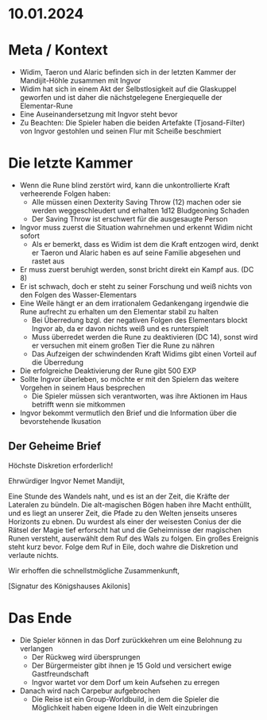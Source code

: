 # 10.01.2024

# Meta / Kontext

* Widim, Taeron und Alaric befinden sich in der letzten Kammer der Mandijit-Höhle zusammen mit Ingvor
* Widim hat sich in einem Akt der Selbstlosigkeit auf die Glaskuppel geworfen und ist daher die nächstgelegene Energiequelle der Elementar-Rune
* Eine Auseinandersetzung mit Ingvor steht bevor
* Zu Beachten: Die Spieler haben die beiden Artefakte (Tjosand-Filter) von Ingvor gestohlen und seinen Flur mit Scheiße beschmiert

# Die letzte Kammer

* Wenn die Rune blind zerstört wird, kann die unkontrollierte Kraft verheerende Folgen haben:
  * Alle müssen einen Dexterity Saving Throw (12) machen oder sie werden weggeschleudert und erhalten 1d12 Bludgeoning Schaden
  * Der Saving Throw ist erschwert für die ausgesaugte Person
* Ingvor muss zuerst die Situation wahrnehmen und erkennt Widim nicht sofort
  * Als er bemerkt, dass es Widim ist dem die Kraft entzogen wird, denkt er Taeron und Alaric haben es auf seine Familie abgesehen und rastet aus 
* Er muss zuerst beruhigt werden, sonst bricht direkt ein Kampf aus. (DC 8)
* Er ist schwach, doch er steht zu seiner Forschung und weiß nichts von den Folgen des Wasser-Elementars
* Eine Weile hängt er an dem irrationalem Gedankengang irgendwie die Rune aufrecht zu erhalten um den Elementar stabil zu halten
  * Bei Überredung bzgl. der negativen Folgen des Elementars blockt Ingvor ab, da er davon nichts weiß und es runterspielt
  * Muss überredet werden die Rune zu deaktivieren (DC 14), sonst wird er versuchen mit einem großen Tier die Rune zu nähren
  * Das Aufzeigen der schwindenden Kraft Widims gibt einen Vorteil auf die Überredung
* Die erfolgreiche Deaktivierung der Rune gibt 500 EXP
* Sollte Ingvor überleben, so möchte er mit den Spielern das weitere Vorgehen in seinem Haus besprechen
  * Die Spieler müssen sich verantworten, was ihre Aktionen im Haus betrifft wenn sie mitkommen
* Ingvor bekommt vermutlich den Brief und die Information über die bevorstehende Ikusation

## Der Geheime Brief

Höchste Diskretion erforderlich!

Ehrwürdiger Ingvor Nemet Mandijit,

Eine Stunde des Wandels naht, und es ist an der Zeit, die Kräfte der Lateralen zu bündeln. Die alt-magischen Bögen haben ihre Macht enthüllt, und es liegt an unserer Zeit, die Pfade zu den Welten jenseits unseres Horizonts zu ebnen. Du wurdest als einer der weisesten Conius der die Rätsel der Magie tief erforscht hat und die Geheimnisse der magischen Runen versteht, auserwählt dem Ruf des Wals zu folgen. Ein großes Ereignis steht kurz bevor. Folge dem Ruf in Eile, doch wahre die Diskretion und verlaute nichts.

Wir erhoffen die schnellstmögliche Zusammenkunft,

[Signatur des Königshauses Akilonis]

# Das Ende

* Die Spieler können in das Dorf zurückkehren um eine Belohnung zu verlangen 
  * Der Rückweg wird übersprungen
  * Der Bürgermeister gibt ihnen je 15 Gold und versichert ewige Gastfreundschaft 
  * Ingvor wartet vor dem Dorf um kein Aufsehen zu erregen
* Danach wird nach Carpebur aufgebrochen
  * Die Reise ist ein Group-Worldbuild, in dem die Spieler die Möglichkeit haben eigene Ideen in die Welt einzubringen



